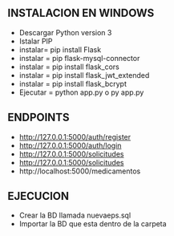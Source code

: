 ## INSTALACION EN WINDOWS

* Descargar Python version 3
* Istalar PIP
* instalar= pip install Flask
* instalar = pip flask-mysql-connector 
* instalar = pip install flask_cors  
* instalar = pip install flask_jwt_extended  
* instalar = pip install flask_bcrypt  
* Ejecutar = python app.py o py app.py 

## ENDPOINTS

* http://127.0.0.1:5000/auth/register
* http://127.0.0.1:5000/auth/login
* http://127.0.0.1:5000/solicitudes
* http://127.0.0.1:5000/solicitudes
* http://localhost:5000/medicamentos

## EJECUCION

* Crear la BD llamada nuevaeps.sql
* Importar la BD que esta dentro de la carpeta

